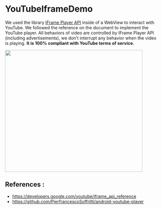 # YouTubeIframeDemo


We used the library [IFrame Player API](https://developers.google.com/youtube/iframe_api_reference) inside of a WebView to interact with YouTube. We followed the reference on the document to implement the YouTube player. All behaviors of video are controlled by IFrame Player API (including advertisements), we don’t interrupt any behavior when the video is playing. **It is 100% compliant with YouTube terms of service.** 

<img height="400" width="450" src="https://i.imgur.com/Lx6m7w2.png">

## References :
- https://developers.google.com/youtube/iframe_api_reference
- https://github.com/PierfrancescoSoffritti/android-youtube-player
